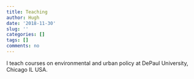 ```yaml
---
title: Teaching
author: Hugh
date: '2018-11-30'
slug: ''
categories: []
tags: []
comments: no
---
```


I teach courses on environmental and urban policy at DePaul University, Chicago IL USA.